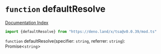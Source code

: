 # `function` defaultResolve

[Documentation Index](../README.md)

```ts
import {defaultResolve} from "https://deno.land/x/tsa@v0.0.39/mod.ts"
```

`function` defaultResolve(specifier: `string`, referrer: `string`): Promise\<`string`>

